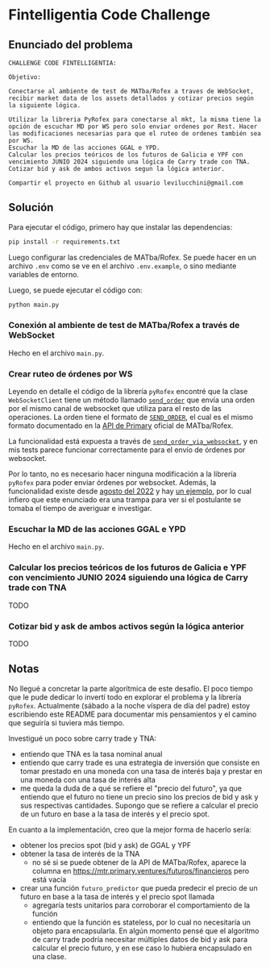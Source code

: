 # Fintelligentia Code Challenge

## Enunciado del problema

```
CHALLENGE CODE FINTELLIGENTIA:

Objetivo:

Conectarse al ambiente de test de MATba/Rofex a traves de WebSocket, recibir market data de los assets detallados y cotizar precios según la siguiente lógica.

Utilizar la libreria PyRofex para conectarse al mkt, la misma tiene la opción de escuchar MD por WS pero solo enviar ordenes por Rest. Hacer las modificaciones necesarias para que el ruteo de ordenes también sea por WS.
Escuchar la MD de las acciones GGAL e YPD.
Calcular los precios teóricos de los futuros de Galicia e YPF con vencimiento JUNIO 2024 siguiendo una lógica de Carry trade con TNA.
Cotizar bid y ask de ambos activos segun la lógica anterior.

Compartir el proyecto en Github al usuario levilucchini@gmail.com
```

## Solución

Para ejecutar el código, primero hay que instalar las dependencias:

```sh
pip install -r requirements.txt
```

Luego configurar las credenciales de MATba/Rofex. Se puede hacer en un archivo `.env` como se ve en el archivo `.env.example`, o sino mediante variables de entorno.

Luego, se puede ejecutar el código con:

```sh
python main.py
```

### Conexión al ambiente de test de MATba/Rofex a través de WebSocket

Hecho en el archivo `main.py`.

### Crear ruteo de órdenes por WS

Leyendo en detalle el código de la librería `pyRofex` encontré que la clase `WebSocketClient` tiene un método llamado [`send_order`](https://github.com/matbarofex/pyRofex/blob/bb03a096e3d9f830486f7ce619c6c70e0889e8fe/src/pyRofex/clients/websocket_rfx.py#L292) que envía una orden por el mismo canal de websocket que utiliza para el resto de las operaciones. La orden tiene el formato de [`SEND_ORDER`](https://github.com/matbarofex/pyRofex/blob/bb03a096e3d9f830486f7ce619c6c70e0889e8fe/src/pyRofex/components/messages.py#L17), el cual es el mismo formato documentado en la [API de Primary](https://apihub.primary.com.ar/assets/docs/Primary-API.pdf) oficial de MATba/Rofex.

La funcionalidad está expuesta a través de [`send_order_via_websocket`](https://github.com/matbarofex/pyRofex/blob/bb03a096e3d9f830486f7ce619c6c70e0889e8fe/src/pyRofex/service.py#L810), y en mis tests parece funcionar correctamente para el envío de órdenes por websocket.

Por lo tanto, no es necesario hacer ninguna modificación a la librería `pyRofex` para poder enviar órdenes por websocket. Además, la funcionalidad existe desde [agosto del 2022](https://github.com/matbarofex/pyRofex/commit/b981c42b2f531d2032f2d474e80b6f81b61d95f5) y hay [un ejemplo](https://github.com/matbarofex/pyRofex/blob/master/samples/6_websocket_order_routing.py), por lo cual infiero que este enunciado era una trampa para ver si el postulante se tomaba el tiempo de averiguar e investigar.

### Escuchar la MD de las acciones GGAL e YPD

Hecho en el archivo `main.py`.

### Calcular los precios teóricos de los futuros de Galicia e YPF con vencimiento JUNIO 2024 siguiendo una lógica de Carry trade con TNA

TODO

### Cotizar bid y ask de ambos activos según la lógica anterior

TODO

## Notas

No llegué a concretar la parte algorítmica de este desafío. El poco tiempo que le pude dedicar lo invertí todo en explorar el problema y la librería `pyRofex`. Actualmente (sábado a la noche víspera de día del padre) estoy escribiendo este README para documentar mis pensamientos y el camino que seguiría si tuviera más tiempo.

Investigué un poco sobre carry trade y TNA:

- entiendo que TNA es la tasa nominal anual
- entiendo que carry trade es una estrategia de inversión que consiste en tomar prestado en una moneda con una tasa de interés baja y prestar en una moneda con una tasa de interés alta
- me queda la duda de a qué se refiere el "precio del futuro", ya que entiendo que el futuro no tiene un precio sino los precios de bid y ask y sus respectivas cantidades. Supongo que se refiere a calcular el precio de un futuro en base a la tasa de interés y el precio spot.

En cuanto a la implementación, creo que la mejor forma de hacerlo sería:

- obtener los precios spot (bid y ask) de GGAL y YPF
- obtener la tasa de interés de la TNA
  - no sé si se puede obtener de la API de MATba/Rofex, aparece la columna en https://mtr.primary.ventures/futuros/financieros pero está vacía
- crear una función `futuro_predictor` que pueda predecir el precio de un futuro en base a la tasa de interés y el precio spot llamada
  - agregaría tests unitarios para corroborar el comportamiento de la función
  - entiendo que la función es stateless, por lo cual no necesitaría un objeto para encapsularla. En algún momento pensé que el algoritmo de carry trade podría necesitar múltiples datos de bid y ask para calcular el precio futuro, y en ese caso lo hubiera encapsulado en una clase.
